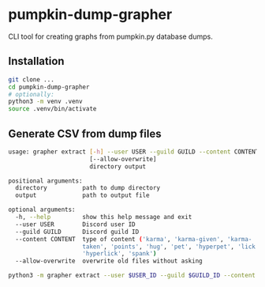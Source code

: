 # pumpkin-dump-grapher

CLI tool for creating graphs from pumpkin.py database dumps.


## Installation

```bash
git clone ...
cd pumpkin-dump-grapher
# optionally:
python3 -m venv .venv
source .venv/bin/activate
```

## Generate CSV from dump files

```bash
usage: grapher extract [-h] --user USER --guild GUILD --content CONTENT
                       [--allow-overwrite]
                       directory output

positional arguments:
  directory          path to dump directory
  output             path to output file

optional arguments:
  -h, --help         show this help message and exit
  --user USER        Discord user ID
  --guild GUILD      Discord guild ID
  --content CONTENT  type of content ('karma', 'karma-given', 'karma-
                     taken', 'points', 'hug', 'pet', 'hyperpet', 'lick',
                     'hyperlick', 'spank')
  --allow-overwrite  overwrite old files without asking

```

```bash
python3 -m grapher extract --user $USER_ID --guild $GUILD_ID --content points dumps/ ${GUILD_ID}_${USER_ID}_points.csv
```
